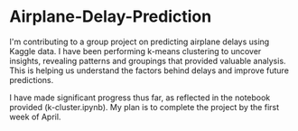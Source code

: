 # Airplane-Delay-Prediction
I'm contributing to a group project on predicting airplane delays using Kaggle data. I have been performing k-means clustering to uncover insights, revealing patterns and groupings that provided valuable analysis. This is helping us understand the factors behind delays and improve future predictions.

I have made significant progress thus far, as reflected in the notebook provided (k-cluster.ipynb). My plan is to complete the project by the first week of April.
